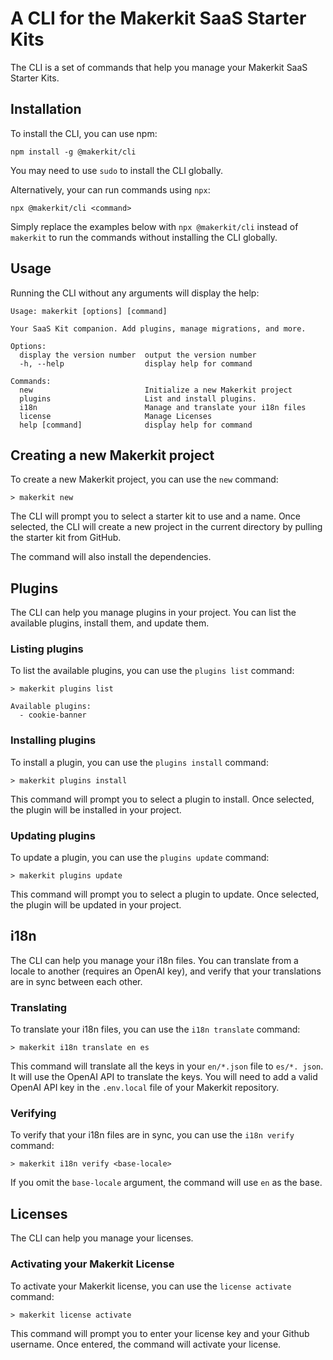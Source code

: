 # A CLI for the Makerkit SaaS Starter Kits

The CLI is a set of commands that help you manage your Makerkit SaaS Starter Kits.

## Installation

To install the CLI, you can use npm:

```
npm install -g @makerkit/cli
```

You may need to use `sudo` to install the CLI globally.

Alternatively, your can run commands using `npx`:

```
npx @makerkit/cli <command>
```

Simply replace the examples below with `npx @makerkit/cli` instead of 
`makerkit` to run the commands without installing the CLI globally.

## Usage

Running the CLI without any arguments will display the help:

```
Usage: makerkit [options] [command]

Your SaaS Kit companion. Add plugins, manage migrations, and more.

Options:
  display the version number  output the version number
  -h, --help                  display help for command

Commands:
  new                         Initialize a new Makerkit project
  plugins                     List and install plugins.
  i18n                        Manage and translate your i18n files
  license                     Manage Licenses
  help [command]              display help for command
```

## Creating a new Makerkit project

To create a new Makerkit project, you can use the `new` command:

```
> makerkit new
```

The CLI will prompt you to select a starter kit to use and a name. Once 
selected, the CLI will create a new project in the current directory by 
pulling the starter kit from GitHub.

The command will also install the dependencies.

## Plugins

The CLI can help you manage plugins in your project. You can list the available plugins, install them, and update them.

### Listing plugins

To list the available plugins, you can use the `plugins list` command:

```
> makerkit plugins list

Available plugins:
  - cookie-banner
```

### Installing plugins

To install a plugin, you can use the `plugins install` command:

```
> makerkit plugins install
```

This command will prompt you to select a plugin to install. Once selected, the plugin will be installed in your project.

### Updating plugins

To update a plugin, you can use the `plugins update` command:

```
> makerkit plugins update
```

This command will prompt you to select a plugin to update. Once selected, the plugin will be updated in your project.

## i18n

The CLI can help you manage your i18n files. You can translate from a locale 
to another (requires an OpenAI key), and verify that your translations are 
in sync between each other.

### Translating

To translate your i18n files, you can use the `i18n translate` command:

```
> makerkit i18n translate en es
```

This command will translate all the keys in your `en/*.json` file to `es/*.
json`. It will use the OpenAI API to translate the keys. You will need to 
add a valid OpenAI API key in the `.env.local` file of your Makerkit repository.

### Verifying

To verify that your i18n files are in sync, you can use the `i18n verify` command:

```
> makerkit i18n verify <base-locale>
```

If you omit the `base-locale` argument, the command will use `en` as the base.

## Licenses

The CLI can help you manage your licenses.

### Activating your Makerkit License

To activate your Makerkit license, you can use the `license activate` command:

```
> makerkit license activate
```

This command will prompt you to enter your license key and your Github username. Once entered, the command will activate your license.